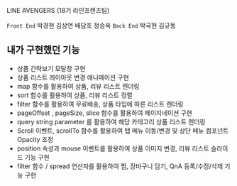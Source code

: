 LINE AVENGERS (18기 라인프렌즈팀)

`Front End` 박경현 김상연 배담호 정승옥
`Back End` 박국현 김규동

## 내가 구현했던 기능
- 상품 간략보기 모달창 구현
- 상품 리스트 레이아웃 변경 애니메이션 구현
- map 함수를 활용하여 상품, 리뷰 리스트 렌더링
- sort 함수를 활용하여 상품, 리뷰 리스트 정렬
- filter 함수를 활용하여 무료배송, 상품 타입에 따른 리스트 렌더링
- pageOffset , pageSize, slice 함수를 활용하여 페이지네이션 구현
- query string parameter 를 활용하여 해당 카테고리 상품 리스트 렌더링
- Scroll 이벤트, scrollTo 함수를 활용하여 탭 메뉴 이동/변경 및 상단 메뉴 컴포넌트 Opacity 조정
- position 속성과 mouse 이벤트를 활용하여 상품 이미지 변경, 리뷰 리스트 슬라이드 기능 구현
- filter 함수 / spread 연산자를 활용하여 찜, 장바구니 담기, QnA 등록/수정/삭제 기능 구현
